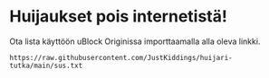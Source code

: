 # Huijaukset pois internetistä!

Ota lista käyttöön uBlock Originissa importtaamalla alla oleva linkki.

```https://raw.githubusercontent.com/JustKiddings/huijari-tutka/main/sus.txt```
